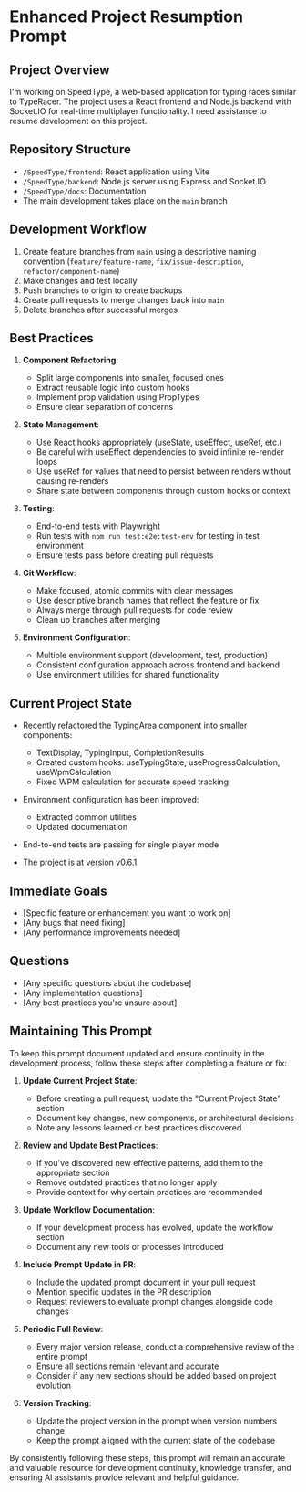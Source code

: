 # Enhanced Project Resumption Prompt

## Project Overview
I'm working on SpeedType, a web-based application for typing races similar to TypeRacer. The project uses a React frontend and Node.js backend with Socket.IO for real-time multiplayer functionality. I need assistance to resume development on this project.

## Repository Structure
- `/SpeedType/frontend`: React application using Vite
- `/SpeedType/backend`: Node.js server using Express and Socket.IO
- `/SpeedType/docs`: Documentation
- The main development takes place on the `main` branch

## Development Workflow
1. Create feature branches from `main` using a descriptive naming convention (`feature/feature-name`, `fix/issue-description`, `refactor/component-name`)
2. Make changes and test locally
3. Push branches to origin to create backups
4. Create pull requests to merge changes back into `main`
5. Delete branches after successful merges

## Best Practices
1. **Component Refactoring**: 
   - Split large components into smaller, focused ones
   - Extract reusable logic into custom hooks
   - Implement prop validation using PropTypes
   - Ensure clear separation of concerns

2. **State Management**:
   - Use React hooks appropriately (useState, useEffect, useRef, etc.)
   - Be careful with useEffect dependencies to avoid infinite re-render loops
   - Use useRef for values that need to persist between renders without causing re-renders
   - Share state between components through custom hooks or context

3. **Testing**:
   - End-to-end tests with Playwright
   - Run tests with `npm run test:e2e:test-env` for testing in test environment
   - Ensure tests pass before creating pull requests

4. **Git Workflow**:
   - Make focused, atomic commits with clear messages
   - Use descriptive branch names that reflect the feature or fix
   - Always merge through pull requests for code review
   - Clean up branches after merging

5. **Environment Configuration**:
   - Multiple environment support (development, test, production)
   - Consistent configuration approach across frontend and backend
   - Use environment utilities for shared functionality

## Current Project State
- Recently refactored the TypingArea component into smaller components:
  - TextDisplay, TypingInput, CompletionResults
  - Created custom hooks: useTypingState, useProgressCalculation, useWpmCalculation
  - Fixed WPM calculation for accurate speed tracking

- Environment configuration has been improved:
  - Extracted common utilities
  - Updated documentation
  
- End-to-end tests are passing for single player mode
- The project is at version v0.6.1

## Immediate Goals
- [Specific feature or enhancement you want to work on]
- [Any bugs that need fixing]
- [Any performance improvements needed]

## Questions
- [Any specific questions about the codebase]
- [Any implementation questions]
- [Any best practices you're unsure about]

## Maintaining This Prompt

To keep this prompt document updated and ensure continuity in the development process, follow these steps after completing a feature or fix:

1. **Update Current Project State**:
   - Before creating a pull request, update the "Current Project State" section
   - Document key changes, new components, or architectural decisions
   - Note any lessons learned or best practices discovered

2. **Review and Update Best Practices**:
   - If you've discovered new effective patterns, add them to the appropriate section
   - Remove outdated practices that no longer apply
   - Provide context for why certain practices are recommended

3. **Update Workflow Documentation**:
   - If your development process has evolved, update the workflow section
   - Document any new tools or processes introduced

4. **Include Prompt Update in PR**:
   - Include the updated prompt document in your pull request
   - Mention specific updates in the PR description
   - Request reviewers to evaluate prompt changes alongside code changes

5. **Periodic Full Review**:
   - Every major version release, conduct a comprehensive review of the entire prompt
   - Ensure all sections remain relevant and accurate
   - Consider if any new sections should be added based on project evolution

6. **Version Tracking**:
   - Update the project version in the prompt when version numbers change
   - Keep the prompt aligned with the current state of the codebase

By consistently following these steps, this prompt will remain an accurate and valuable resource for development continuity, knowledge transfer, and ensuring AI assistants provide relevant and helpful guidance. 
